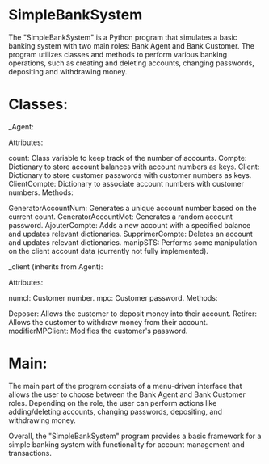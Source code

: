 # SimpleBankSystem
The "SimpleBankSystem" is a Python program that simulates a basic banking system with two main roles: Bank Agent and Bank Customer. The program utilizes classes and methods to perform various banking operations, such as creating and deleting accounts, changing passwords, depositing and withdrawing money.


# Classes:

_Agent:

Attributes:

count: Class variable to keep track of the number of accounts.
Compte: Dictionary to store account balances with account numbers as keys.
Client: Dictionary to store customer passwords with customer numbers as keys.
ClientCompte: Dictionary to associate account numbers with customer numbers.
Methods:

GeneratorAccountNum: Generates a unique account number based on the current count.
GeneratorAccountMot: Generates a random account password.
AjouterCompte: Adds a new account with a specified balance and updates relevant dictionaries.
SupprimerCompte: Deletes an account and updates relevant dictionaries.
manipSTS: Performs some manipulation on the client account data (currently not fully implemented).


_client (inherits from Agent):

Attributes:

numcl: Customer number.
mpc: Customer password.
Methods:

Deposer: Allows the customer to deposit money into their account.
Retirer: Allows the customer to withdraw money from their account.
modifierMPClient: Modifies the customer's password.


# Main:


The main part of the program consists of a menu-driven interface that allows the user to choose between the Bank Agent and Bank Customer roles. Depending on the role, the user can perform actions like adding/deleting accounts, changing passwords, depositing, and withdrawing money.

Overall, the "SimpleBankSystem" program provides a basic framework for a simple banking system with functionality for account management and transactions.





